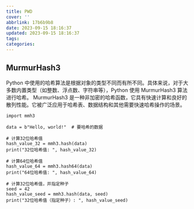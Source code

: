 ```yaml
---
title: PWD
cover: ''
abbrlink: 17b6b9b8
date: 2023-09-15 18:16:37
updated: 2023-09-15 18:16:37
tags:
categories:
---
```



## MurmurHash3 

Python 中使用的哈希算法是根据对象的类型不同而有所不同。具体来说，对于大多数内置类型（如整数、浮点数、字符串等），Python 使用 MurmurHash3 算法进行哈希。
MurmurHash3 是一种非加密的哈希函数，它具有快速计算和良好的散列性能。它被广泛应用于哈希表、数据结构和其他需要快速哈希操作的场景。
```
import mmh3

data = b"Hello, world!"  # 要哈希的数据

# 计算32位哈希值
hash_value_32 = mmh3.hash(data)
print("32位哈希值: ", hash_value_32)

# 计算64位哈希值
hash_value_64 = mmh3.hash64(data)
print("64位哈希值: ", hash_value_64)

# 计算32位哈希值，并指定种子
seed = 42
hash_value_seed = mmh3.hash(data, seed)
print("32位哈希值（指定种子）: ", hash_value_seed)
``` 